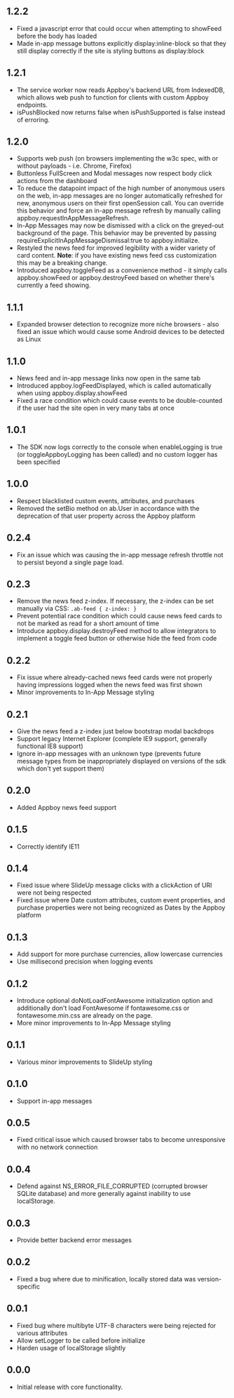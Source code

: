 ## 1.2.2
  - Fixed a javascript error that could occur when attempting to showFeed before the body has loaded
  - Made in-app message buttons explicitly display:inline-block so that they still display correctly if the site is styling buttons as display:block

## 1.2.1
  - The service worker now reads Appboy's backend URL from IndexedDB, which allows web push to function for clients with custom Appboy endpoints.
  - isPushBlocked now returns false when isPushSupported is false instead of erroring.

## 1.2.0
  - Supports web push (on browsers implementing the w3c spec, with or without payloads - i.e. Chrome, Firefox)
  - Buttonless FullScreen and Modal messages now respect body click actions from the dashboard
  - To reduce the datapoint impact of the high number of anonymous users on the web, in-app messages are no longer automatically refreshed for new, anonymous users on their first openSession call. You can override this behavior and force an in-app message refresh by manually calling appboy.requestInAppMessageRefresh.
  - In-App Messages may now be dismissed with a click on the greyed-out background of the page. This behavior may be prevented by passing requireExplicitInAppMessageDismissal:true to appboy.initialize.
  - Restyled the news feed for improved legibility with a wider variety of card content. **Note**: if you have existing news feed css customization this may be a breaking change.
  - Introduced appboy.toggleFeed as a convenience method - it simply calls appboy.showFeed or appboy.destroyFeed based on whether there's currently a feed showing.

## 1.1.1
  - Expanded browser detection to recognize more niche browsers - also fixed an issue which would cause some Android devices to be detected as Linux

## 1.1.0
  - News feed and in-app message links now open in the same tab
  - Introduced appboy.logFeedDisplayed, which is called automatically when using appboy.display.showFeed
  - Fixed a race condition which could cause events to be double-counted if the user had the site open in very many tabs at once

## 1.0.1
  - The SDK now logs correctly to the console when enableLogging is true (or toggleAppboyLogging has been called) and no custom logger has been specified

## 1.0.0
  - Respect blacklisted custom events, attributes, and purchases
  - Removed the setBio method on ab.User in accordance with the deprecation of that user property across the Appboy platform

## 0.2.4
  - Fix an issue which was causing the in-app message refresh throttle not to persist beyond a single page load.

## 0.2.3
  - Remove the news feed z-index. If necessary, the z-index can be set manually via CSS: `.ab-feed { z-index: }`
  - Prevent potential race condition which could cause news feed cards to not be marked as read for a short amount of time
  - Introduce appboy.display.destroyFeed method to allow integrators to implement a toggle feed button or otherwise hide the feed from code

## 0.2.2
  - Fix issue where already-cached news feed cards were not properly having impressions logged when the news feed was first shown
  - Minor improvements to In-App Message styling

## 0.2.1
  - Give the news feed a z-index just below bootstrap modal backdrops
  - Support legacy Internet Explorer (complete IE9 support, generally functional IE8 support)
  - Ignore in-app messages with an unknown type (prevents future message types from be inappropriately displayed on versions of the sdk which don't yet support them)

## 0.2.0
  - Added Appboy news feed support

## 0.1.5
  - Correctly identify IE11

## 0.1.4
  - Fixed issue where SlideUp message clicks with a clickAction of URI were not being respected
  - Fixed issue where Date custom attributes, custom event properties, and purchase properties were not being recognized as Dates by the Appboy platform

## 0.1.3
  - Add support for more purchase currencies, allow lowercase currencies
  - Use millisecond precision when logging events

## 0.1.2
  - Introduce optional doNotLoadFontAwesome initialization option and additionally don't load FontAwesome if fontawesome.css or fontawesome.min.css are already on the page.
  - More minor improvements to In-App Message styling

## 0.1.1
  - Various minor improvements to SlideUp styling

## 0.1.0
  - Support in-app messages

## 0.0.5
  - Fixed critical issue which caused browser tabs to become unresponsive with no network connection

## 0.0.4
  - Defend against NS_ERROR_FILE_CORRUPTED (corrupted browser SQLite database) and more generally against inability to use localStorage.

## 0.0.3
  - Provide better backend error messages

## 0.0.2
  - Fixed a bug where due to minification, locally stored data was version-specific

## 0.0.1
  - Fixed bug where multibyte UTF-8 characters were being rejected for various attributes
  - Allow setLogger to be called before initialize
  - Harden usage of localStorage slightly

## 0.0.0
  - Initial release with core functionality.
